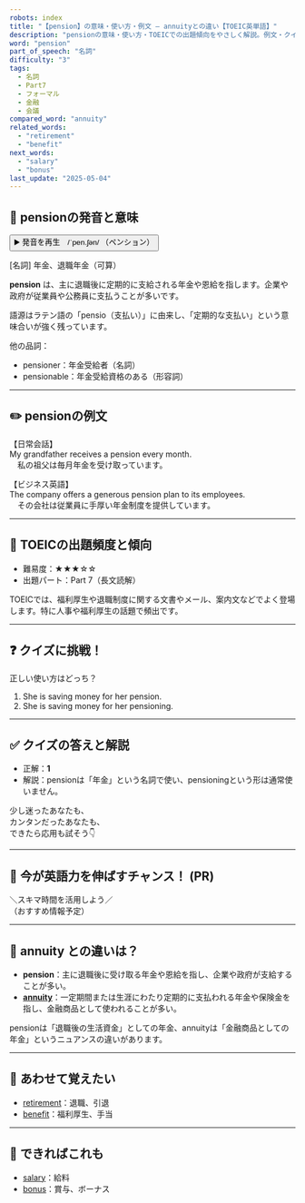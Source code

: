 ```yaml
---
robots: index
title: "【pension】の意味・使い方・例文 ― annuityとの違い【TOEIC英単語】"
description: "pensionの意味・使い方・TOEICでの出題傾向をやさしく解説。例文・クイズ付きでannuityとの違いもわかりやすく学べます。"
word: "pension"
part_of_speech: "名詞"
difficulty: "3"
tags:
  - 名詞
  - Part7
  - フォーマル
  - 金融
  - 会議
compared_word: "annuity"
related_words:
  - "retirement"
  - "benefit"
next_words:
  - "salary"
  - "bonus"
last_update: "2025-05-04"
---
```


## 🔰 pensionの発音と意味

<button class="play-audio" onclick="playTTS('pension')">
  <span class="play-audio-main">
    ▶️ 発音を再生　/ˈpen.ʃən/
  </span>
  <span class="play-audio-sub">
    （ペンション）
  </span>
</button>

[名詞] 年金、退職年金（可算）

**pension** は、主に退職後に定期的に支給される年金や恩給を指します。企業や政府が従業員や公務員に支払うことが多いです。

語源はラテン語の「pensio（支払い）」に由来し、「定期的な支払い」という意味合いが強く残っています。

他の品詞：  
- pensioner：年金受給者（名詞）
- pensionable：年金受給資格のある（形容詞）

---

## ✏️ pensionの例文

【日常会話】  
My grandfather receives a pension every month.  
　私の祖父は毎月年金を受け取っています。

【ビジネス英語】  
The company offers a generous pension plan to its employees.  
　その会社は従業員に手厚い年金制度を提供しています。

---

## 🎯 TOEICの出題頻度と傾向

- 難易度：★★★☆☆
- 出題パート：Part 7（長文読解）

TOEICでは、福利厚生や退職制度に関する文書やメール、案内文などでよく登場します。特に人事や福利厚生の話題で頻出です。

---

## ❓ クイズに挑戦！

正しい使い方はどっち？

1. She is saving money for her pension.  
2. She is saving money for her pensioning.

---

## ✅ クイズの答えと解説

- 正解：**1**
- 解説：pensionは「年金」という名詞で使い、pensioningという形は通常使いません。

少し迷ったあなたも、  
カンタンだったあなたも、  
できたら応用も試そう👇️

---

## 🚀 今が英語力を伸ばすチャンス！ (PR)

<div class="info-center">
＼スキマ時間を活用しよう／<br>  
（おすすめ情報予定）
</div>

---

## 🤔  annuity との違いは？

- **pension**：主に退職後に受け取る年金や恩給を指し、企業や政府が支給することが多い。
- **[annuity](/word/annuity)**：一定期間または生涯にわたり定期的に支払われる年金や保険金を指し、金融商品として使われることが多い。

pensionは「退職後の生活資金」としての年金、annuityは「金融商品としての年金」というニュアンスの違いがあります。

---

## 🧩 あわせて覚えたい

- [retirement](/word/retirement)：退職、引退
- [benefit](/word/benefit)：福利厚生、手当

---

## 📖 できればこれも

- [salary](/word/salary)：給料
- [bonus](/word/bonus)：賞与、ボーナス

<!-- cvid: aid44_bid06 -->

